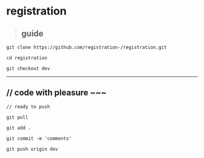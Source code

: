 registration
============

> ## guide

```
git clone https://github.com/registration-/registration.git

cd registration

git checkout dev
```

---


// code with pleasure ~~~
---

```
// ready to push

git pull

git add .

git commit -m 'comments'

git push origin dev


```

